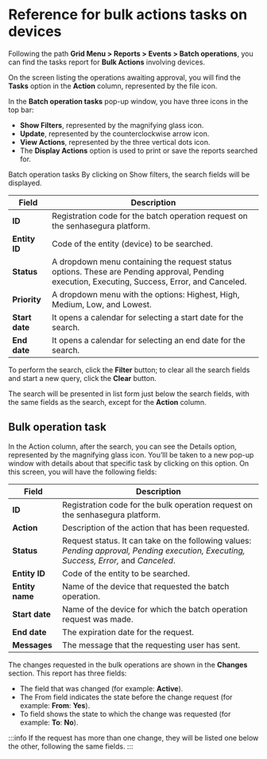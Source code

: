 # Reference for bulk actions tasks on devices

Following the path **Grid Menu > Reports > Events > Batch operations**, you can find the tasks report for **Bulk Actions** involving devices.

On the screen listing the operations awaiting approval, you will find the **Tasks** option in the **Action** column, represented by the file icon.

In the **Batch operation tasks** pop-up window, you have three icons in the top bar:

- **Show Filters**, represented by the magnifying glass icon.
- **Update**, represented by the counterclockwise arrow icon.
- **View Actions**, represented by the three vertical dots icon.
- The **Display Actions** option is used to print or save the reports searched for.

Batch operation tasks
By clicking on Show filters, the search fields will be displayed.

| Field       | Description                                                                                                                      |
|-------------|----------------------------------------------------------------------------------------------------------------------------------|
| **ID**          | Registration code for the batch operation request on the senhasegura platform.                                                 |
| **Entity ID**   | Code of the entity (device) to be searched.                                                                                     |
| **Status**      | A dropdown menu containing the request status options. These are Pending approval, Pending execution, Executing, Success, Error, and Canceled. |
| **Priority**    | A dropdown menu with the options: Highest, High, Medium, Low, and Lowest.                                                      |
| **Start date**  | It opens a calendar for selecting a start date for the search.                                                                  |
| **End date**    | It opens a calendar for selecting an end date for the search.                                                                    |

To perform the search, click the **Filter** button; to clear all the search fields and start a new query, click the **Clear** button.

The search will be presented in list form just below the search fields, with the same fields as the search, except for the **Action** column.

## Bulk operation task
In the Action column, after the search, you can see the Details option, represented by the magnifying glass icon. You’lll be taken to a new pop-up window with details about that specific task by clicking on this option. On this screen, you will have the following fields:

| Field       | Description                                                                                                                      |
|-------------|----------------------------------------------------------------------------------------------------------------------------------|
| **ID**          | Registration code for the bulk operation request on the senhasegura platform.                                                  |
| **Action**      | Description of the action that has been requested.                                                                               |
| **Status**      | Request status. It can take on the following values: *Pending approval, Pending execution, Executing, Success, Error,* and *Canceled*. |
| **Entity ID**   | Code of the entity to be searched.                                                                                               |
| **Entity name** | Name of the device that requested the batch operation.                                                                           |
| **Start date**  | Name of the device for which the batch operation request was made.                                                               |
| **End date**    | The expiration date for the request.                                                                                             |
| **Messages**    | The message that the requesting user has sent.                                                                                  |


The changes requested in the bulk operations are shown in the **Changes** section. This report has three fields:

- The field that was changed (for example: **Active**).
- The From field indicates the state before the change request (for example: **From**: **Yes**).
- To field shows the state to which the change was requested (for example: **To**: **No**).

 :::info
If the request has more than one change, they will be listed one below the other, following the same fields.
:::